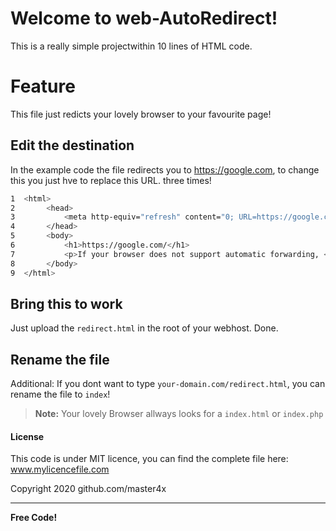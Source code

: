 # Welcome to web-AutoRedirect!

This is a really simple projectwithin 10 lines of HTML code.


# Feature

This file just redicts your lovely browser to your favourite page!

## Edit the destination

In the example code the file redirects you to https://google.com, to change this you just hve to replace this URL. three times! 
```sh
1  <html>
2  		<head>
3  			<meta http-equiv="refresh" content="0; URL=https://google.com/">
4  		</head>
5  		<body>
6  			<h1>https://google.com/</h1>
7  			<p>If your browser does not support automatic forwarding, <a href="https://google.com/">click here</a>!</p>
8  		</body>
9  </html>
```
## Bring this to work

Just upload the `redirect.html` in the root of your webhost. Done.


## Rename the file

Additional: If you dont want to type `your-domain.com/redirect.html`, you can rename the file to `index`!

> **Note:** Your lovely Browser allways looks for a `index.html` or `index.php`


#### License
This code is under MIT licence, you can find the complete file here: www.mylicencefile.com

Copyright 2020 github.com/master4x

----

**Free Code!**
